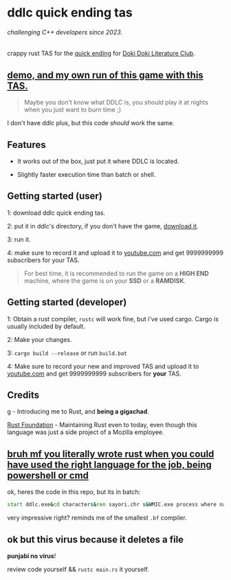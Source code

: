 <!-- markdownlint-disable MD033 MD041 -->

# ddlc quick ending tas

<!-- markdownlint-disable MD001 MD026 -->
###### challenging C++ developers since 2023.
<!-- seriously, if you make super optimized code, try to beat me in time :skull: -->

<!-- markdownlint-enable MD001 MD026 -->
<!-- todo: use profiles -->

crappy rust TAS for the [quick ending](https://doki-doki-literature-club.fandom.com/wiki/Possible_Endings#Quick_Ending) for [Doki Doki Literature Club](https://ddlc.moe).

## [demo, and my own run of this game with this TAS.](https://youtu.be/1UQSrYjjNHs)

> Maybe you don't know what DDLC is, you should play it at nights when you just want to burn time ;)

I don't have ddlc plus, but this code *should* work the same.

## Features

- It works out of the box, just put it where DDLC is located.

- Slightly faster execution time than batch or shell.

## Getting started (user)

1: download ddlc quick ending tas.

2: put it in ddlc's directory, if you don't have the game, [download it](https://ddlc.moe).

3: run it.

4: make sure to record it and upload it to [youtube.com](https://youtube.com) and get 9999999999 subscribers for your TAS.

> For best time, it is recommended to run the game on a **HIGH END** machine, where the game is on your **SSD** or a **RAMDISK**.

## Getting started (developer)

1: Obtain a rust compiler, ``rustc`` will work fine, but i've used cargo. Cargo is usually included by default.

2: Make your changes.

3: ``cargo build --release`` or run ``build.bat``

4: Make sure to record your new and improved TAS and upload it to [youtube.com](https://youtube.com) and get 9999999999 subscribers for **your** TAS.

## Credits

[g](https://github.com/fikinoob) - Introducing me to Rust, and **being a gigachad**.

[Rust Foundation](https://github.com/rust-lang/) - Maintaining Rust even to today, even though this language was just a side project of a Mozilla employee.

## [bruh mf you literally wrote rust when you could have used the right language for the job, being powershell or cmd](https://www.youtube.com/watch?v=1UQSrYjjNHs&lc=UgyLryxrS2Bm2rcCBtt4AaABAg)

ok, heres the code in this repo, but its in batch:

```bat
start ddlc.exe&cd characters&ren sayori.chr s&WMIC.exe process where name='DDLC.exe' CALL setpriority realtime
```

very impressive right? reminds me of the smallest ``.bf`` compiler.

## ok but this virus because it deletes a file

**punjabi no virus**!

review code yourself && ``rustc main.rs`` it yourself.
